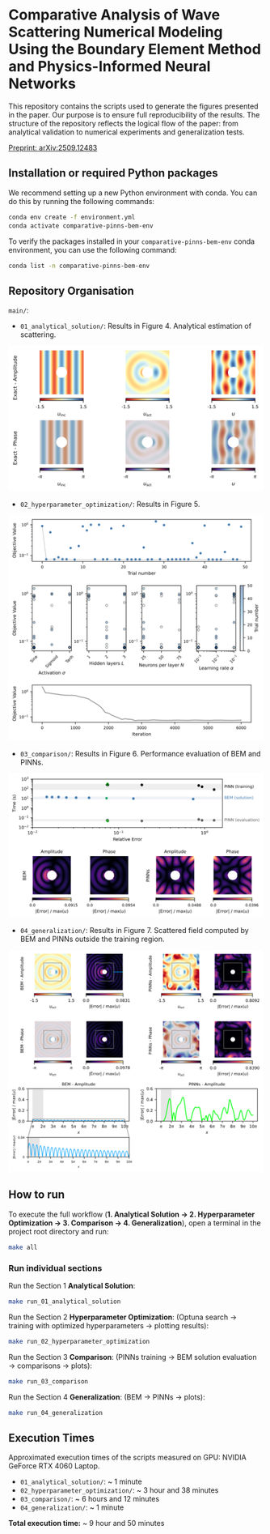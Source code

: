 # Comparative Analysis of Wave Scattering Numerical Modeling Using the Boundary Element Method and Physics-Informed Neural Networks

This repository contains the scripts used to generate the figures presented in the paper. Our purpose is to ensure full reproducibility of the results. The structure of the repository reflects the logical flow of the paper: from analytical validation to numerical experiments and generalization tests.

[Preprint: arXiv:2509.12483](https://arxiv.org/abs/2509.12483)


## Installation or required Python packages

We recommend setting up a new Python environment with conda. You can do this by running the following commands:

```bash
conda env create -f environment.yml
conda activate comparative-pinns-bem-env
```

To verify the packages installed in your `comparative-pinns-bem-env` conda environment, you can use the following command:

```bash
conda list -n comparative-pinns-bem-env
```

## Repository Organisation

`main/`:

- `01_analytical_solution/`: Results in Figure 4. Analytical estimation of scattering.

![displacement_exact](main/01_analytical_solution/figures/04_displacement_exact.svg)

- `02_hyperparameter_optimization/`: Results in Figure 5.

![hyperparameter_tunning](main/02_hyperparameter_optimization/figures/05_hyperparameter_tunning.svg)

- `03_comparison/`: Results in Figure 6. Performance evaluation of BEM and PINNs.

![comparison](main/03_comparison/figures/06_accuracy_time_error_bem_pinns.svg)

- `04_generalization/`: Results in Figure 7. Scattered field computed by BEM and PINNs outside the training region.

![generalization](main/04_generalization/figures/07_generalization.svg)

## How to run

To execute the full workflow (**1. Analytical Solution → 2. Hyperparameter Optimization → 3. Comparison → 4. Generalization**), open a terminal in the project root directory and run:

```bash
make all
```

### Run individual sections

Run the Section 1 **Analytical Solution**:

```bash
make run_01_analytical_solution
```

Run the Section 2 **Hyperparameter Optimization**:
(Optuna search → training with optimized hyperparameters → plotting results):

```bash
make run_02_hyperparameter_optimization
```

Run the Section 3 **Comparison**:
(PINNs training → BEM solution evaluation → comparisons → plots):

```bash
make run_03_comparison
```

Run the Section 4 **Generalization**:
(BEM → PINNs → plots):

```bash
make run_04_generalization
```

## Execution Times

Approximated execution times of the scripts measured on GPU: NVIDIA GeForce RTX 4060 Laptop.

- `01_analytical_solution/`: ~ 1 minute
- `02_hyperparameter_optimization/`: ~ 3 hour and 38 minutes
- `03_comparison/`: ~ 6 hours and 12 minutes
- `04_generalization/`: ~ 1 minute

**Total execution time:** ~ 9 hour and 50 minutes
